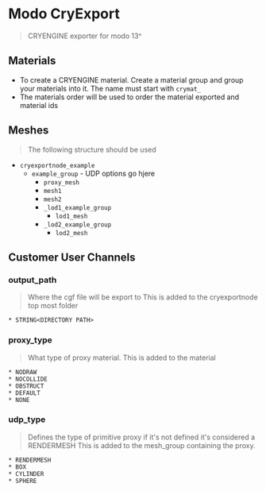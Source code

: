 # Modo CryExport
> CRYENGINE exporter for modo 13^

## Materials
* To create a CRYENGINE material. Create a material group and group your materials into it. The name must start with `crymat_`
* The materials order will be used to order the material exported and material ids

## Meshes
> The following structure should be used
* `cryexportnode_example`
    * `example_group` - UDP options go hjere
        * `proxy_mesh`
        * `mesh1`
        * `mesh2`
        * `_lod1_example_group`
            * `lod1_mesh`
        * `_lod2_example_group`
            * `lod2_mesh`     

## Customer User Channels
### output_path
> Where the cgf file will be export to
> This is added to the cryexportnode top most folder
    
    * STRING<DIRECTORY PATH>
     
### proxy_type
> What type of proxy material. This is added to the material

    * NODRAW
    * NOCOLLIDE
    * OBSTRUCT
    * DEFAULT
    * NONE

### udp_type
> Defines the type of primitive proxy if it's not defined it's considered a RENDERMESH
> This is added to the mesh_group containing the proxy.
    
    * RENDERMESH
    * BOX
    * CYLINDER
    * SPHERE
